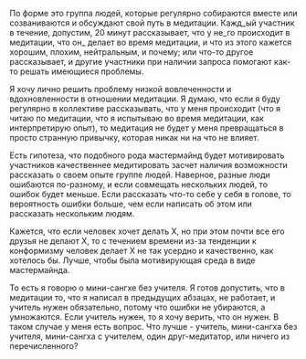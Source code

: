 По форме это группа людей, которые регулярно собираются вместе или созваниваются и обсуждают свой путь в медитации. Кажд_ый участник в течение, допустим, 20 минут рассказывает, что у не_го происходит в медитации, что он_ делает во время медитации, и что из этого кажется хорошим, плохим, нейтральным, и почему; или что-то другое рассказывает, и другие участники при наличии запроса помогают как-то решать имеющиеся проблемы.

Я хочу лично решить проблему низкой вовлеченности и вдохновленности в отношении медитации. Я думаю, что если я буду регулярно в коллективе рассказывать, что у меня происходит (что я читаю по медитации, что я испытываю во время медитации, как интерпретирую опыт), то медитация не будет у меня превращаться в просто странную привычку, которая никак ни на что не влияет.

Есть гипотеза, что подобного рода мастермайнд будет мотивировать участников качественнее медитировать засчет наличия возможности рассказать о своем опыте группе людей. Наверное, разные люди ошибаются по-разному, и если совмещать нескольких людей, то ошибок будет меньше. Если рассказать что-то себе у себя в голове, то вероятность ошибки больше, чем если написать об этом или рассказать нескольким людям.

Кажется, что если человек хочет делать Х, но при этом почти все его друзья не делают Х, то с течением времени из-за тенденции к конформизму человек делает Х не так усердно и качественно, как хотелось бы. Лучше, чтобы была мотивирующая среда в виде мастермайнда.

То есть я говорю о мини-сангхе без учителя. Я готов допустить, что в медитации то, что я написал в предыдущих абзацах, не работает, и учитель нужен обязательно, потому что ошибки не убираются, а умножаются. Если учитель нужен, то я хочу верить, что он нужен. В таком случае у меня есть вопрос. Что лучше - учитель, мини-сангха без учителя, мини-сангха с учителем, один друг-медитатор, или ничего из перечисленного?